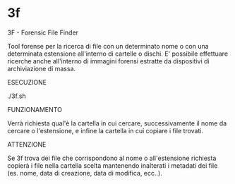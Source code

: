 3f
==

3F - Forensic File Finder

Tool forense per la ricerca di file con un determinato nome o con una determinata estensione all'interno di cartelle o dischi.
E' possibile effettuare ricerche anche all'interno di immagini forensi estratte da dispositivi di archiviazione di massa.

ESECUZIONE

./3f.sh

FUNZIONAMENTO

Verrà richiesta qual'è la cartella in cui cercare, successivamente il nome da cercare o l'estensione, e infine la cartella in cui copiare i file trovati.

ATTENZIONE

Se 3f trova dei file che corrispondono al nome o all'estensione richiesta copierà i file nella cartella scelta mantenendo inalterati i metadati dei file (es. nome, data di creazione, data di modifica, ecc..).
